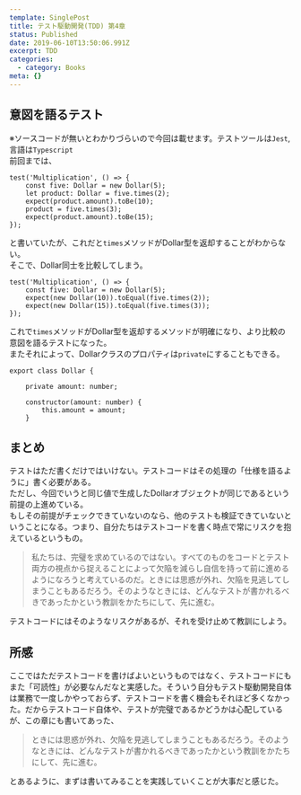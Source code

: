 ```yaml
---
template: SinglePost
title: テスト駆動開発(TDD) 第4章
status: Published
date: 2019-06-10T13:50:06.991Z
excerpt: TDD
categories:
  - category: Books
meta: {}
---
```

## 意図を語るテスト
※ソースコードが無いとわかりづらいので今回は載せます。テストツールは`Jest`,言語は`Typescript`  
前回までは、
```
test('Multiplication', () => {
    const five: Dollar = new Dollar(5);
    let product: Dollar = five.times(2);
    expect(product.amount).toBe(10);
    product = five.times(3);
    expect(product.amount).toBe(15);
});
```
と書いていたが、これだと`times`メソッドがDollar型を返却することがわからない。  
そこで、Dollar同士を比較してしまう。
```
test('Multiplication', () => {
    const five: Dollar = new Dollar(5);
    expect(new Dollar(10)).toEqual(five.times(2));
    expect(new Dollar(15)).toEqual(five.times(3));
});
```
これで`times`メソッドがDollar型を返却するメソッドが明確になり、より比較の意図を語るテストになった。  
またそれによって、Dollarクラスのプロパティは`private`にすることもできる。
```
export class Dollar {

    private amount: number;

    constructor(amount: number) {
        this.amount = amount;
    }
```
## まとめ
テストはただ書くだけではいけない。テストコードはその処理の「仕様を語るように」書く必要がある。  
ただし、今回でいうと同じ値で生成したDollarオブジェクトが同じであるという前提の上進めている。  
もしその前提がチェックできていないのなら、他のテストも検証できていないということになる。つまり、自分たちはテストコードを書く時点で常にリスクを抱えているというもの。
> 私たちは、完璧を求めているのではない。すべてのものをコードとテスト両方の視点から捉えることによって欠陥を減らし自信を持って前に進めるようになろうと考えているのだ。ときには思惑が外れ、欠陥を見逃してしまうこともあるだろう。そのようなときには、どんなテストが書かれるべきであったかという教訓をかたちにして、先に進む。

テストコードにはそのようなリスクがあるが、それを受け止めて教訓にしよう。

## 所感
ここではただテストコードを書けばよいというものではなく、テストコードにもまた「可読性」が必要なんだなと実感した。そういう自分もテスト駆動開発自体は業務で一度しかやっておらず、テストコードを書く機会もそれほど多くなかった。だからテストコード自体や、テストが完璧であるかどうかは心配しているが、この章にも書いてあった、
> ときには思惑が外れ、欠陥を見逃してしまうこともあるだろう。そのようなときには、どんなテストが書かれるべきであったかという教訓をかたちにして、先に進む。

とあるように、まずは書いてみることを実践していくことが大事だと感じた。
